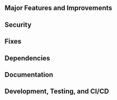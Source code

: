 ## Major Features and Improvements

## Security

## Fixes

## Dependencies

## Documentation

## Development, Testing, and CI/CD
